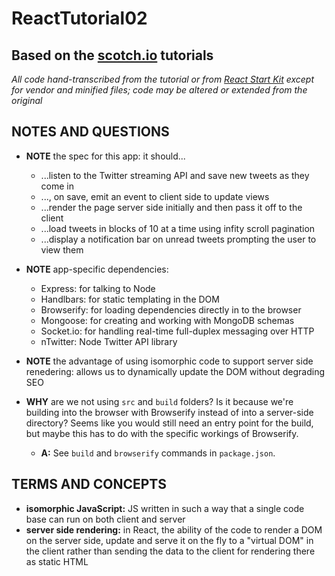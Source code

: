 # ReactTutorial02
## Based on the [scotch.io](https://scotch.io/tutorials/build-a-real-time-twitter-stream-with-node-and-react-js) tutorials

*All code hand-transcribed from the tutorial or from [React Start Kit](https://facebook.github.io/react/downloads/react-15.0.1.zip) except for vendor and minified files; code may be altered or extended from the original*

## NOTES AND QUESTIONS
* **NOTE** the spec for this app:  it should...
  - ...listen to the Twitter streaming API and save new tweets as they come in
  - ..., on save, emit an event to client side to update views
  - ...render the page server side initially and then pass it off to the client
  - ...load tweets in blocks of 10 at a time using infity scroll pagination
  - ...display a notification bar on unread tweets prompting the user to view them

* **NOTE** app-specific dependencies:
  - Express: for talking to Node
  - Handlbars: for static templating in the DOM
  - Browserify: for loading dependencies directly in to the browser
  - Mongoose: for creating and working with MongoDB schemas
  - Socket.io: for handling real-time full-duplex messaging over HTTP
  - nTwitter: Node Twitter API library

* **NOTE** the advantage of using isomorphic code to support server side renedering:  allows us to dynamically update the DOM without degrading SEO

* **WHY** are we not using `src` and `build` folders?  Is it because we're building into the browser with Browserify instead of into a server-side directory?  Seems like you would still need an entry point for the build, but maybe this has to do with the specific workings of Browserify.
  - **A:** See `build` and `browserify` commands in `package.json`.

## TERMS AND CONCEPTS
* **isomorphic JavaScript:** JS written in such a way that a single code base can run on both client and server
* **server side rendering:** in React, the ability of the code to render a DOM on the server side, update and serve it on the fly to a "virtual DOM" in the client rather than sending the data to the client for rendering there as static HTML
